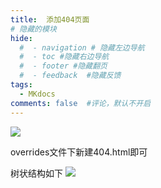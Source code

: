 ```yaml
---
title:  添加404页面
# 隐藏的模块
hide:
  #  - navigation # 隐藏左边导航
  #  - toc #隐藏右边导航
  #  - footer #隐藏翻页
  #  - feedback  #隐藏反馈
tags:
  - MKdocs
comments: false  #评论，默认不开启
---
```


![](https://cn.mcecy.com/image/20231004/61486054ee71e5447732dce0f3acacb0.png) 

overrides文件下新建404.html即可

树状结构如下
![](https://cn.mcecy.com/image/20231013/c9e5930308a1e0369c43499cf8f73e27.png)